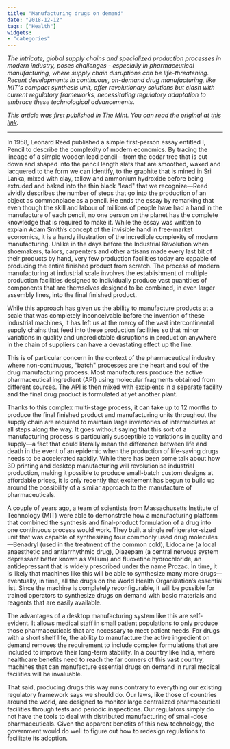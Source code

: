```yaml
---
title: "Manufacturing drugs on demand"
date: "2018-12-12"
tags: ["Health"]
widgets: 
- "categories"
---
```


*The intricate, global supply chains and specialized production processes in modern industry, poses challenges - especially in pharmaceutical manufacturing, where supply chain disruptions can be life-threatening. Recent developments in continuous, on-demand drug manufacturing, like MIT's compact synthesis unit, offer revolutionary solutions but clash with current regulatory frameworks, necessitating regulatory adaptation to embrace these technological advancements.*
<!--more-->
*This article was first published in The Mint. You can read the original at [this link](https://www.livemint.com/Opinion/KoUPYqv8xlwnpB9ZX0PqaJ/Opinion--Manufacturing-drugs-on-demand.html).*

---

In 1958, Leonard Reed published a simple first-person essay entitled I, Pencil to describe the complexity of modern economics. By tracing the lineage of a simple wooden lead pencil—from the cedar tree that is cut down and shaped into the pencil length slats that are smoothed, waxed and lacquered to the form we can identify, to the graphite that is mined in Sri Lanka, mixed with clay, tallow and ammonium hydroxide before being extruded and baked into the thin black “lead" that we recognize—Reed vividly describes the number of steps that go into the production of an object as commonplace as a pencil. He ends the essay by remarking that even though the skill and labour of millions of people have had a hand in the manufacture of each pencil, no one person on the planet has the complete knowledge that is required to make it. While the essay was written to explain Adam Smith’s concept of the invisible hand in free-market economics, it is a handy illustration of the incredible complexity of modern manufacturing. Unlike in the days before the Industrial Revolution when shoemakers, tailors, carpenters and other artisans made every last bit of their products by hand, very few production facilities today are capable of producing the entire finished product from scratch. The process of modern manufacturing at industrial scale involves the establishment of multiple production facilities designed to individually produce vast quantities of components that are themselves designed to be combined, in even larger assembly lines, into the final finished product.

While this approach has given us the ability to manufacture products at a scale that was completely inconceivable before the invention of these industrial machines, it has left us at the mercy of the vast intercontinental supply chains that feed into these production facilities so that minor variations in quality and unpredictable disruptions in production anywhere in the chain of suppliers can have a devastating effect up the line.

This is of particular concern in the context of the pharmaceutical industry where non-continuous, “batch" processes are the heart and soul of the drug manufacturing process. Most manufacturers produce the active pharmaceutical ingredient (API) using molecular fragments obtained from different sources. The API is then mixed with excipients in a separate facility and the final drug product is formulated at yet another plant.

Thanks to this complex multi-stage process, it can take up to 12 months to produce the final finished product and manufacturing units throughout the supply chain are required to maintain large inventories of intermediates at all steps along the way. It goes without saying that this sort of a manufacturing process is particularly susceptible to variations in quality and supply—a fact that could literally mean the difference between life and death in the event of an epidemic when the production of life-saving drugs needs to be accelerated rapidly. While there has been some talk about how 3D printing and desktop manufacturing will revolutionise industrial production, making it possible to produce small-batch custom designs at affordable prices, it is only recently that excitement has begun to build up around the possibility of a similar approach to the manufacture of pharmaceuticals.

A couple of years ago, a team of scientists from Massachusetts Institute of Technology (MIT) were able to demonstrate how a manufacturing platform that combined the synthesis and final-product formulation of a drug into one continuous process would work. They built a single refrigerator-sized unit that was capable of synthesizing four commonly used drug molecules—Benadryl (used in the treatment of the common cold), Lidocaine (a local anaesthetic and antiarrhythmic drug), Diazepam (a central nervous system depressant better known as Valium) and fluoxetine hydrochloride, an antidepressant that is widely prescribed under the name Prozac. In time, it is likely that machines like this will be able to synthesize many more drugs—eventually, in time, all the drugs on the World Health Organization’s essential list. Since the machine is completely reconfigurable, it will be possible for trained operators to synthesize drugs on demand with basic materials and reagents that are easily available.

The advantages of a desktop manufacturing system like this are self- evident. It allows medical staff in small patient populations to only produce those pharmaceuticals that are necessary to meet patient needs. For drugs with a short shelf life, the ability to manufacture the active ingredient on demand removes the requirement to include complex formulations that are included to improve their long-term stability. In a country like India, where healthcare benefits need to reach the far corners of this vast country, machines that can manufacture essential drugs on demand in rural medical facilities will be invaluable.

That said, producing drugs this way runs contrary to everything our existing regulatory framework says we should do. Our laws, like those of countries around the world, are designed to monitor large centralized pharmaceutical facilities through tests and periodic inspections. Our regulators simply do not have the tools to deal with distributed manufacturing of small-dose pharmaceuticals. Given the apparent benefits of this new technology, the government would do well to figure out how to redesign regulations to facilitate its adoption.

